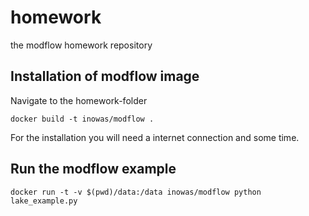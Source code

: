 # homework
the modflow homework repository

## Installation of modflow image

Navigate to the homework-folder

```shell
docker build -t inowas/modflow .
```

For the installation you will need a internet connection and some time.

## Run the modflow example

```shell
docker run -t -v $(pwd)/data:/data inowas/modflow python lake_example.py
```
